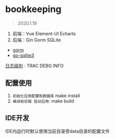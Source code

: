 # bookkeeping
> 2020.1.19 

1. 前端：Vue Element-UI Echarts
1. 后端：Gin Gorm SQLite

- [gorm](gorm.io/zh_CN/)
- [go-sqlite3](https://github.com/mattn/go-sqlite3)

[日志级别](https://github.com/wonderivan/logger) : TRAC DEBG INFO

## 配置使用

1. `初始化应用配置和数据库` make install
1. `编译前后端 启动应用`: make build

## IDE开发

IDE内运行时默认使用当前目录旁data目录的配置文件

